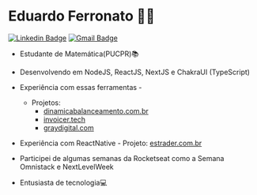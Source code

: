 # Eduardo Ferronato :man_technologist:
[![Linkedin Badge](https://img.shields.io/badge/-LinkedIn-blue?style=for-the-badge&logo=Linkedin&logoColor=white&link=https://www.linkedin.com/in/EduardoFerronato/)](https://www.linkedin.com/in/EduardoFerronato/)
[![Gmail Badge](https://img.shields.io/badge/-Gmail-c14438?style=for-the-badge&logo=Gmail&logoColor=white&link=mailto:edu.fe.guin@gmail.com)](mailto:edu.fe.guin@gmail.com)

- Estudante de Matemática(PUCPR)📚

- Desenvolvendo em NodeJS, ReactJS, NextJS e ChakraUI (TypeScript)

- Experiência com essas ferramentas -
  - Projetos:
    - [dinamicabalanceamento.com.br](https://www.dinamicabalanceamento.com.br/)
    - [invoicer.tech](https://www.invoicer.tech/)
    - [graydigital.com](https://graydigital.com/)

- Experiência com ReactNative - Projeto: [estrader.com.br](https://estrader.com.br)

- Participei de algumas semanas da Rocketseat como a Semana Omnistack e NextLevelWeek

- Entusiasta de tecnologia💻

<!--
**EduardoFerronato** is a ✨ _special_ ✨ repository because its `README.md` (this file) appears on your GitHub profile.

Here are some ideas to get you started:

- 🔭 I’m currently working on ...
- 🌱 I’m currently learning ...
- 👯 I’m looking to collaborate on ...
- 🤔 I’m looking for help with ...
- 💬 Ask me about ...
- 📫 How to reach me: ...
- 😄 Pronouns: ...
- ⚡ Fun fact: ...
-->
